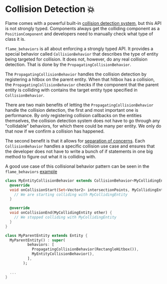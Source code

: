 # Collision Detection 💥

Flame comes with a powerful built-in [collision detection system](https://docs.flame-engine.org/1.10.0/flame/collision_detection.html),
but this API is not strongly typed. Components always get the colliding component as a
`PositionComponent` and developers need to manually check what type of class it is.

`flame_behaviors` is all about enforcing a strongly typed API. It provides a special behavior
called `CollisionBehavior` that describes the type of entity being targeted for collision. It
does not, however, do any real collision detection. That is done by the
`PropagatingCollisionBehavior`.

The `PropagatingCollisionBehavior` handles the collision detection by registering a hitbox on the
parent entity. When that hitbox has a collision, the `PropagatingCollisionBehavior` checks if the
component that the parent entity is colliding with contains the target entity type specified in
`CollisionBehavior`.

There are two main benefits of letting the `PropagatingCollisionBehavior` handle the collision detection,
the first and most important one is performance. By only registering collision callbacks on the
entities themselves, the collision detection system does not have to go through any "collidable"
behaviors, for which there could be many per entity. We only do that now if we confirm a collision
has happened.

The second benefit is that it allows for [separation of concerns][separation_of_concerns].
Each `CollisionBehavior` handles a specific collision use case and ensures that the developer does
not have to write a bunch of if statements in one big method to figure out what it is colliding
with.

A good use case of this collisional behavior pattern can be seen in the `flame_behaviors`
[example](https://github.com/flame-engine/flame/tree/main/packages/flame_behaviors/example)

```dart
class MyEntityCollisionBehavior extends CollisionBehavior<MyCollidingEntity, MyParentEntity> {
  @override
  void onCollisionStart(Set<Vector2> intersectionPoints, MyCollidingEntity other) {
    // We are starting colliding with MyCollidingEntity
  }

  @override
  void onCollisionEnd(MyCollidingEntity other) {
    // We stopped colliding with MyCollidingEntity
  }
}

class MyParentEntity extends Entity {
  MyParentEntity() : super(
          behaviors: [
            PropagatingCollisionBehavior(RectangleHitbox()),
            MyEntityCollisionBehavior(),
          ],
        );
  
  ...
}
```

[separation_of_concerns]: https://en.wikipedia.org/wiki/Separation_of_concerns